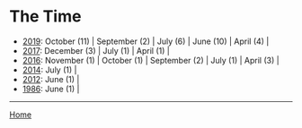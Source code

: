 # The Time

  * [2019](./the-time-2019.md): 
      October (11) | 
      September (2) | 
      July (6) | 
      June (10) | 
      April (4) | 
  * [2017](./the-time-2017.md): 
      December (3) | 
      July (1) | 
      April (1) | 
  * [2016](./the-time-2016.md): 
      November (1) | 
      October (1) | 
      September (2) | 
      July (1) | 
      April (3) | 
  * [2014](./the-time-2014.md): 
      July (1) | 
  * [2012](./the-time-2012.md): 
      June (1) | 
  * [1986](./the-time-1986.md): 
      June (1) | 

----

[Home](../)
